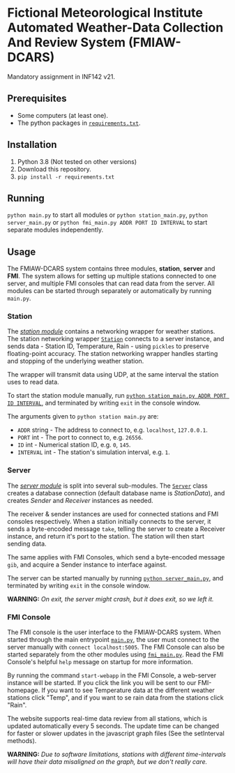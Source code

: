 # Fictional Meteorological Institute Automated Weather-Data Collection And Review System (FMIAW-DCARS)
Mandatory assignment in INF142 v21.

## Prerequisites
- Some computers (at least one).
- The python packages in [`requirements.txt`](requirements.txt).

## Installation
1. Python 3.8 (Not tested on other versions)
2. Download this repository.
3. `pip install -r requirements.txt`

## Running
`python main.py` to start all modules or `python station_main.py`, `python server_main.py` or
`python fmi_main.py ADDR PORT ID INTERVAL` to start separate modules independently. 


## Usage
The FMIAW-DCARS system contains three modules, **station**, **server** and **FMI**. The system allows for setting up
multiple stations connected to one server, and multiple FMI consoles that can read data from the server. All modules can
be started through separately or automatically by running `main.py`.  

### Station
The [*station module*](station/__init__.py) contains a networking wrapper for weather stations. The station networking
wrapper [`Station`](station/__init__.py) connects to a server instance, and sends data - Station ID, Temperature, Rain -
using `pickles` to preserve floating-point accuracy. The station networking wrapper handles starting and stopping of
the underlying weather station.

The wrapper will transmit data using UDP, at the same interval the station uses to read data.

To start the station module manually, run [`python station_main.py ADDR PORT ID INTERVAL`](station_main.py), and
terminated by writing `exit` in the console window. 

The arguments given to `python station main.py` are:
- `ADDR` string - The address to connect to, e.g. `localhost`, `127.0.0.1`.
- `PORT` int - The port to connect to, e.g. `26556`.
- `ID` int - Numerical station ID, e.g. `0`, `145`.
- `INTERVAL` int - The station's simulation interval, e.g. `1`.

### Server
The [*server module*](server/__init__.py) is split into several sub-modules. The [`Server`](server/__init__.py) class
creates a database connection (default database name is *StationData*), and creates *Sender* and *Receiver* instances as
needed.

The receiver & sender instances are used for connected stations and FMI consoles respectively. When a station initially
connects to the server, it sends a byte-encoded message `take`, telling the server to create a Receiver instance, and
return it's port to the station. The station will then start sending data.

The same applies with FMI Consoles, which send a byte-encoded message `gib`, and acquire a Sender instance to
interface against.

The server can be started manually by running [`python server_main.py`](server_main.py), and terminated by writing
`exit` in the console window.

**WARNING:** *On exit, the server might crash, but it does exit, so we left it.*

### FMI Console
The FMI console is the user interface to the FMIAW-DCARS system. When started through the main entrypoint
[`main.py`](main.py), the user must connect to the server manually with `connect localhost:5005`. The FMI Console can
also be started separately from the other modules using [`fmi_main.py`](fmi_main.py).
 Read the FMI Console's helpful `help` message on startup for more information.

By running the command `start-webapp` in the FMI Console, a web-server instance will be started. If you click the link
you will be sent to our FMI-homepage. If you want to see Temperature data at the different weather stations click
"Temp", and if you want to se rain data from the stations click "Rain".

The website supports real-time data review from all stations, which is updated automatically every 5
seconds. The update time can be changed for faster or slower updates in the javascript graph files (See the setInterval 
methods).

**WARNING:** *Due to software limitations, stations with different time-intervals will have their data misaligned on the
graph, but we don't really care.*